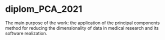 # diplom_PCA_2021
The main purpose of the work: the application of the principal components method for reducing the dimensionality of data in medical research and its software realization.
